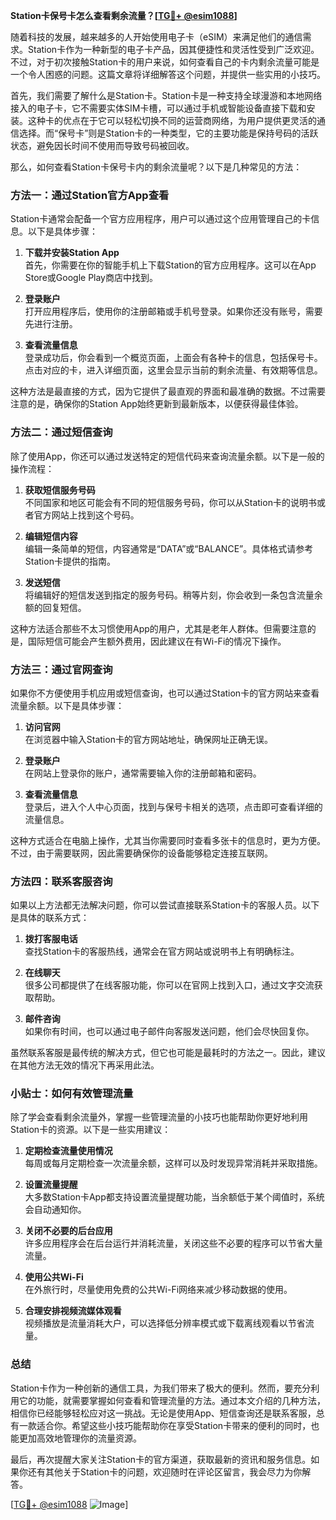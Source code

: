 **Station卡保号卡怎么查看剩余流量？[[TG💪+ @esim1088](https://t.me/s/esim1088)]**

随着科技的发展，越来越多的人开始使用电子卡（eSIM）来满足他们的通信需求。Station卡作为一种新型的电子卡产品，因其便捷性和灵活性受到广泛欢迎。不过，对于初次接触Station卡的用户来说，如何查看自己的卡内剩余流量可能是一个令人困惑的问题。这篇文章将详细解答这个问题，并提供一些实用的小技巧。

首先，我们需要了解什么是Station卡。Station卡是一种支持全球漫游和本地网络接入的电子卡，它不需要实体SIM卡槽，可以通过手机或智能设备直接下载和安装。这种卡的优点在于它可以轻松切换不同的运营商网络，为用户提供更灵活的通信选择。而“保号卡”则是Station卡的一种类型，它的主要功能是保持号码的活跃状态，避免因长时间不使用而导致号码被回收。

那么，如何查看Station卡保号卡内的剩余流量呢？以下是几种常见的方法：

### 方法一：通过Station官方App查看

Station卡通常会配备一个官方应用程序，用户可以通过这个应用管理自己的卡信息。以下是具体步骤：

1. **下载并安装Station App**  
   首先，你需要在你的智能手机上下载Station的官方应用程序。这可以在App Store或Google Play商店中找到。

2. **登录账户**  
   打开应用程序后，使用你的注册邮箱或手机号登录。如果你还没有账号，需要先进行注册。

3. **查看流量信息**  
   登录成功后，你会看到一个概览页面，上面会有各种卡的信息，包括保号卡。点击对应的卡，进入详细页面，这里会显示当前的剩余流量、有效期等信息。

这种方法是最直接的方式，因为它提供了最直观的界面和最准确的数据。不过需要注意的是，确保你的Station App始终更新到最新版本，以便获得最佳体验。

### 方法二：通过短信查询

除了使用App，你还可以通过发送特定的短信代码来查询流量余额。以下是一般的操作流程：

1. **获取短信服务号码**  
   不同国家和地区可能会有不同的短信服务号码，你可以从Station卡的说明书或者官方网站上找到这个号码。

2. **编辑短信内容**  
   编辑一条简单的短信，内容通常是“DATA”或“BALANCE”。具体格式请参考Station卡提供的指南。

3. **发送短信**  
   将编辑好的短信发送到指定的服务号码。稍等片刻，你会收到一条包含流量余额的回复短信。

这种方法适合那些不太习惯使用App的用户，尤其是老年人群体。但需要注意的是，国际短信可能会产生额外费用，因此建议在有Wi-Fi的情况下操作。

### 方法三：通过官网查询

如果你不方便使用手机应用或短信查询，也可以通过Station卡的官方网站来查看流量余额。以下是具体步骤：

1. **访问官网**  
   在浏览器中输入Station卡的官方网站地址，确保网址正确无误。

2. **登录账户**  
   在网站上登录你的账户，通常需要输入你的注册邮箱和密码。

3. **查看流量信息**  
   登录后，进入个人中心页面，找到与保号卡相关的选项，点击即可查看详细的流量信息。

这种方式适合在电脑上操作，尤其当你需要同时查看多张卡的信息时，更为方便。不过，由于需要联网，因此需要确保你的设备能够稳定连接互联网。

### 方法四：联系客服咨询

如果以上方法都无法解决问题，你可以尝试直接联系Station卡的客服人员。以下是具体的联系方式：

1. **拨打客服电话**  
   查找Station卡的客服热线，通常会在官方网站或说明书上有明确标注。

2. **在线聊天**  
   很多公司都提供了在线客服功能，你可以在官网上找到入口，通过文字交流获取帮助。

3. **邮件咨询**  
   如果你有时间，也可以通过电子邮件向客服发送问题，他们会尽快回复你。

虽然联系客服是最传统的解决方式，但它也可能是最耗时的方法之一。因此，建议在其他方法无效的情况下再采用此法。

### 小贴士：如何有效管理流量

除了学会查看剩余流量外，掌握一些管理流量的小技巧也能帮助你更好地利用Station卡的资源。以下是一些实用建议：

1. **定期检查流量使用情况**  
   每周或每月定期检查一次流量余额，这样可以及时发现异常消耗并采取措施。

2. **设置流量提醒**  
   大多数Station卡App都支持设置流量提醒功能，当余额低于某个阈值时，系统会自动通知你。

3. **关闭不必要的后台应用**  
   许多应用程序会在后台运行并消耗流量，关闭这些不必要的程序可以节省大量流量。

4. **使用公共Wi-Fi**  
   在外旅行时，尽量使用免费的公共Wi-Fi网络来减少移动数据的使用。

5. **合理安排视频流媒体观看**  
   视频播放是流量消耗大户，可以选择低分辨率模式或下载离线观看以节省流量。

### 总结

Station卡作为一种创新的通信工具，为我们带来了极大的便利。然而，要充分利用它的功能，就需要掌握如何查看和管理流量的方法。通过本文介绍的几种方法，相信你已经能够轻松应对这一挑战。无论是使用App、短信查询还是联系客服，总有一款适合你。希望这些小技巧能帮助你在享受Station卡带来的便利的同时，也能更加高效地管理你的流量资源。

最后，再次提醒大家关注Station卡的官方渠道，获取最新的资讯和服务信息。如果你还有其他关于Station卡的问题，欢迎随时在评论区留言，我会尽力为你解答。

[[TG💪+ @esim1088](https://t.me/s/esim1088) ![Image](https://i.postimg.cc/4NQfJmqS/Snipaste-2025-05-13-00-14-12.png)]